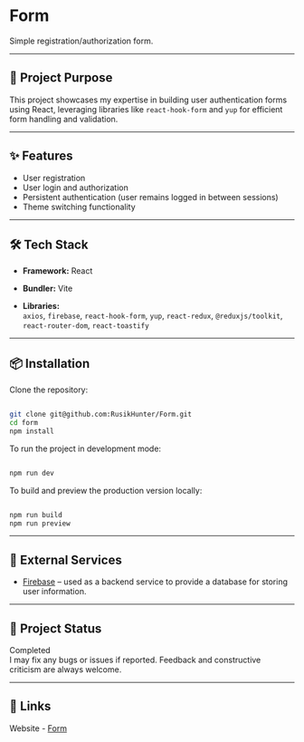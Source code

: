 # Form

Simple registration/authorization form.

---

## 🛒 Project Purpose

This project showcases my expertise in building user authentication forms using React, leveraging libraries like ```react-hook-form``` and ```yup``` for efficient form handling and validation.

---

## ✨ Features

- User registration
- User login and authorization
- Persistent authentication (user remains logged in between sessions)
- Theme switching functionality

---

## 🛠️ Tech Stack

- **Framework:** React  

- **Bundler:** Vite  

- **Libraries:**  
    `axios`, `firebase`, `react-hook-form`, `yup`, `react-redux`,
    `@reduxjs/toolkit`, `react-router-dom`, `react-toastify`

---

## 📦 Installation

Clone the repository:

```bash

git clone git@github.com:RusikHunter/Form.git
cd form
npm install
```

To run the project in development mode:

```bash

npm run dev
```

To build and preview the production version locally:

```bash

npm run build
npm run preview
```

---

## 🔌 External Services

- [Firebase](https://firebase.google.com/) – used as a backend service to provide a database for storing user information.

---

## 🚀 Project Status

Completed  
I may fix any bugs or issues if reported. Feedback and constructive criticism are always welcome.

---

## 📎 Links

Website - [Form](https://form-inky-six.vercel.app/)
